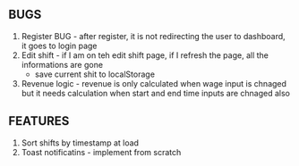## BUGS

1.  Register BUG - after register, it is not redirecting the user to dashboard, it goes to login page
2.  Edit shift - if I am on teh edit shift page, if I refresh the page, all the informations are gone
    - save current shit to localStorage
3.  Revenue logic - revenue is only calculated when wage input is chnaged but it needs calculation when start and end time inputs are chnaged also

## FEATURES

1. Sort shifts by timestamp at load
2. Toast notificatins - implement from scratch

